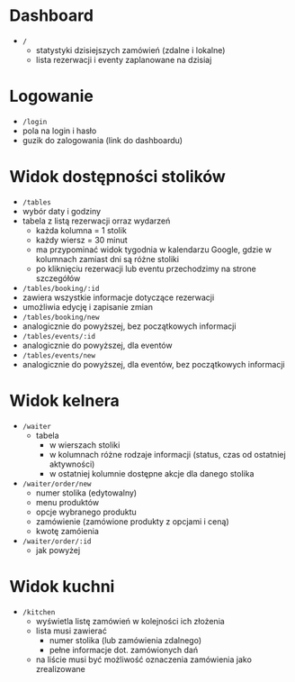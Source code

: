 # Dashboard

- `/`
    - statystyki dzisiejszych zamówień (zdalne i lokalne)
    - lista rezerwacji i eventy zaplanowane na dzisiaj

# Logowanie

- `/login`
- pola na login i hasło
- guzik do zalogowania (link do dashboardu)

# Widok dostępności stolików

- `/tables`
- wybór daty i godziny
- tabela z listą rezerwacji orraz wydarzeń
    - każda kolumna = 1 stolik
    - każdy wiersz = 30 minut
    - ma przypominać widok tygodnia w kalendarzu Google, gdzie w kolumnach zamiast dni są różne stoliki
    - po kliknięciu rezerwacji lub eventu przechodzimy na strone szczegółów
- `/tables/booking/:id`
- zawiera wszystkie informacje dotyczące rezerwacji
- umożliwia edycję i zapisanie zmian
- `/tables/booking/new`
- analogicznie do powyższej, bez początkowych informacji
- `/tables/events/:id`
- analogicznie do powyższej, dla eventów
- `/tables/events/new`
- analogicznie do powyższej, dla eventów, bez początkowych informacji

# Widok kelnera

- `/waiter`
    - tabela
        - w wierszach stoliki
        - w kolumnach różne rodzaje informacji (status, czas od ostatniej aktywności)
        - w ostatniej kolumnie dostępne akcje dla danego stolika
- `/waiter/order/new`
    - numer stolika (edytowalny)
    - menu produktów
    - opcje wybranego produktu
    - zamówienie (zamówione produkty z opcjami i ceną)
    - kwotę zamóienia
- `/waiter/order/:id`
    - jak powyżej

# Widok kuchni

- `/kitchen`
    - wyświetla listę zamówień w kolejności ich złożenia
    - lista musi zawierać 
        - numer stolika (lub zamówienia zdalnego) 
        - pełne informacje dot. zamówionych dań
    - na liście musi być możliwość oznaczenia zamówienia jako zrealizowane